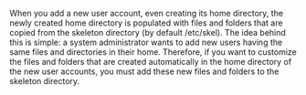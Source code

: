 When you add a new user account, even creating its home directory, the newly created home
directory is populated with files and folders that are copied from the skeleton directory (by
default /etc/skel). The idea behind this is simple: a system administrator wants to add new
users having the same files and directories in their home. Therefore, if you want to customize the
files and folders that are created automatically in the home directory of the new user accounts,
you must add these new files and folders to the skeleton directory.